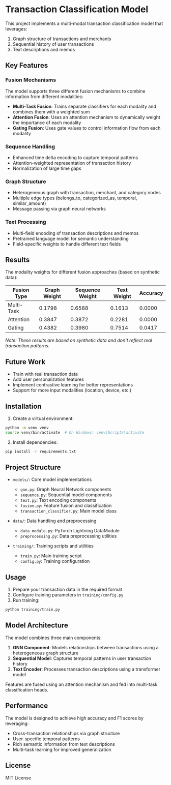 # Transaction Classification Model

This project implements a multi-modal transaction classification model that leverages:
1. Graph structure of transactions and merchants
2. Sequential history of user transactions
3. Text descriptions and memos

## Key Features

### Fusion Mechanisms
The model supports three different fusion mechanisms to combine information from different modalities:
- **Multi-Task Fusion**: Trains separate classifiers for each modality and combines them with a weighted sum
- **Attention Fusion**: Uses an attention mechanism to dynamically weight the importance of each modality
- **Gating Fusion**: Uses gate values to control information flow from each modality

### Sequence Handling
- Enhanced time delta encoding to capture temporal patterns
- Attention-weighted representation of transaction history
- Normalization of large time gaps

### Graph Structure
- Heterogeneous graph with transaction, merchant, and category nodes
- Multiple edge types (belongs_to, categorized_as, temporal, similar_amount)
- Message passing via graph neural networks

### Text Processing
- Multi-field encoding of transaction descriptions and memos
- Pretrained language model for semantic understanding
- Field-specific weights to handle different text fields

## Results

The modality weights for different fusion approaches (based on synthetic data):

| Fusion Type | Graph Weight | Sequence Weight | Text Weight | Accuracy |
|-------------|--------------|----------------|-------------|----------|
| Multi-Task  | 0.1798       | 0.6588         | 0.1613      | 0.0000   |
| Attention   | 0.3847       | 0.3872         | 0.2281      | 0.0000   |
| Gating      | 0.4382       | 0.3980         | 0.7514      | 0.0417   |

*Note: These results are based on synthetic data and don't reflect real transaction patterns.*

## Future Work
- Train with real transaction data
- Add user personalization features
- Implement contrastive learning for better representations
- Support for more input modalities (location, device, etc.)

## Installation

1. Create a virtual environment:
```bash
python -m venv venv
source venv/bin/activate  # On Windows: venv\Scripts\activate
```

2. Install dependencies:
```bash
pip install -r requirements.txt
```

## Project Structure

- `models/`: Core model implementations
  - `gnn.py`: Graph Neural Network components
  - `sequence.py`: Sequential model components
  - `text.py`: Text encoding components
  - `fusion.py`: Feature fusion and classification
  - `transaction_classifier.py`: Main model class

- `data/`: Data handling and preprocessing
  - `data_module.py`: PyTorch Lightning DataModule
  - `preprocessing.py`: Data preprocessing utilities

- `training/`: Training scripts and utilities
  - `train.py`: Main training script
  - `config.py`: Training configuration

## Usage

1. Prepare your transaction data in the required format
2. Configure training parameters in `training/config.py`
3. Run training:
```bash
python training/train.py
```

## Model Architecture

The model combines three main components:

1. **GNN Component**: Models relationships between transactions using a heterogeneous graph structure
2. **Sequential Model**: Captures temporal patterns in user transaction history
3. **Text Encoder**: Processes transaction descriptions using a transformer model

Features are fused using an attention mechanism and fed into multi-task classification heads.

## Performance

The model is designed to achieve high accuracy and F1 scores by leveraging:
- Cross-transaction relationships via graph structure
- User-specific temporal patterns
- Rich semantic information from text descriptions
- Multi-task learning for improved generalization

## License

MIT License 